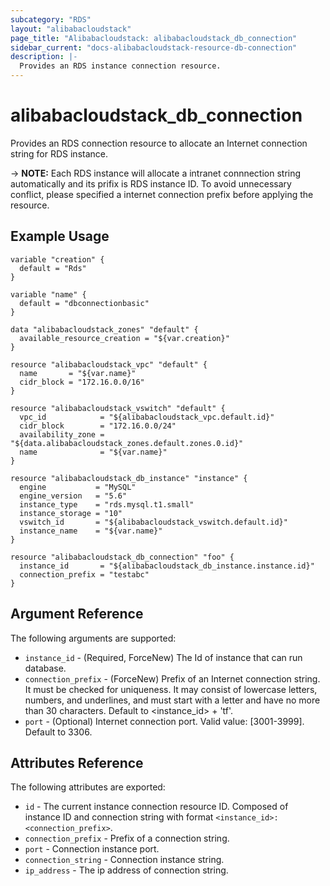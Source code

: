 ```yaml
---
subcategory: "RDS"
layout: "alibabacloudstack"
page_title: "Alibabacloudstack: alibabacloudstack_db_connection"
sidebar_current: "docs-alibabacloudstack-resource-db-connection"
description: |-
  Provides an RDS instance connection resource.
---
```


# alibabacloudstack\_db\_connection

Provides an RDS connection resource to allocate an Internet connection string for RDS instance.

-> **NOTE:** Each RDS instance will allocate a intranet connnection string automatically and its prifix is RDS instance ID.
 To avoid unnecessary conflict, please specified a internet connection prefix before applying the resource.

## Example Usage

```
variable "creation" {
  default = "Rds"
}

variable "name" {
  default = "dbconnectionbasic"
}

data "alibabacloudstack_zones" "default" {
  available_resource_creation = "${var.creation}"
}

resource "alibabacloudstack_vpc" "default" {
  name       = "${var.name}"
  cidr_block = "172.16.0.0/16"
}

resource "alibabacloudstack_vswitch" "default" {
  vpc_id            = "${alibabacloudstack_vpc.default.id}"
  cidr_block        = "172.16.0.0/24"
  availability_zone = "${data.alibabacloudstack_zones.default.zones.0.id}"
  name              = "${var.name}"
}

resource "alibabacloudstack_db_instance" "instance" {
  engine           = "MySQL"
  engine_version   = "5.6"
  instance_type    = "rds.mysql.t1.small"
  instance_storage = "10"
  vswitch_id       = "${alibabacloudstack_vswitch.default.id}"
  instance_name    = "${var.name}"
}
 
resource "alibabacloudstack_db_connection" "foo" {
  instance_id       = "${alibabacloudstack_db_instance.instance.id}"
  connection_prefix = "testabc"
}
```

## Argument Reference

The following arguments are supported:

* `instance_id` - (Required, ForceNew) The Id of instance that can run database.
* `connection_prefix` - (ForceNew) Prefix of an Internet connection string. It must be checked for uniqueness. It may consist of lowercase letters, numbers, and underlines, and must start with a letter and have no more than 30 characters. Default to <instance_id> + 'tf'.
* `port` - (Optional) Internet connection port. Valid value: [3001-3999]. Default to 3306.

## Attributes Reference

The following attributes are exported:

* `id` - The current instance connection resource ID. Composed of instance ID and connection string with format `<instance_id>:<connection_prefix>`.
* `connection_prefix` - Prefix of a connection string.
* `port` - Connection instance port.
* `connection_string` - Connection instance string.
* `ip_address` - The ip address of connection string.
